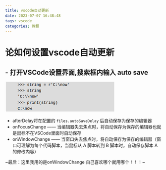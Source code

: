 ```yaml
---
title: vscode自动更新
date: 2023-07-07 16:48:48
tags: vscode
categories: 教程
---
```

# 论如何设置vscode自动更新
## - 打开VSCode设置界面,搜索框内输入 auto save

![Alt text](image.png)


- afterDelay将在配置的 `files.autoSaveDelay` 后自动保存为保存的编辑器
- onFocusChange —— 当编辑器失去焦点时，将自动保存为保存的编辑器也就是鼠标不在VSCode里面时自动保存
- onWindowChange —— 当窗口失去焦点时，将自动保存为保存的编辑器（窗口可理解为每个代码脚本，当鼠标从 A 脚本转到 B 脚本时，自动保存脚本 A 的修改内容）

~最后：这里我用的是onWindowChange 自己喜欢哪个就用哪个！！！~

